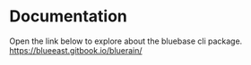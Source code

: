 # Documentation  
Open the link below to explore about the bluebase cli package.   
https://blueeast.gitbook.io/bluerain/
